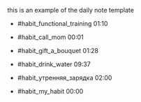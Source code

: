 this is an example of the daily note template


- #habit_functional_training 01:10

- #habit_call_mom 00:01

- #habit_gift_a_bouquet 01:28

- #habit_drink_water 09:37

- #habit_утренняя_зарядка 02:00

- #habit_my_habit 00:00
